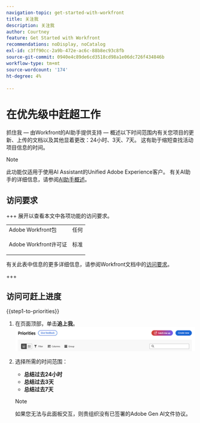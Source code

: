 ```yaml
---
navigation-topic: get-started-with-workfront
title: 关注我
description: 关注我
author: Courtney
feature: Get Started with Workfront
recommendations: noDisplay, noCatalog
exl-id: c3ff90cc-2a9b-472e-ac6c-88b8ec93c8fb
source-git-commit: 0940e4c89de6cd3518cd98a1e06dc726f434846b
workflow-type: tm+mt
source-wordcount: '174'
ht-degree: 4%

---
```


# 在优先级中赶超工作

抓住我 — 由Workfront的AI助手提供支持 — 概述以下时间范围内有关您项目的更新、上传的文档以及其他显着更改：24小时、3天、7天。 这有助于缩短查找活动项目信息的时间。

>[!NOTE]
>
>此功能仅适用于使用AI Assistant的Unified Adobe Experience客户。 有关AI助手的详细信息，请参阅[AI助手概述](/help/quicksilver/workfront-basics/ai-assistant/ai-assistant-overview.md)。

## 访问要求

+++ 展开以查看本文中各项功能的访问要求。

<table style="table-layout:auto"> 
 <col> 
 <col> 
 <tbody> 
  <tr> 
   <td role="rowheader">Adobe Workfront包</td> 
   <td>任何</td>
  </tr> 
  <tr> 
   <td role="rowheader">Adobe Workfront许可证</td> 
   <td><p>标准</td>
  </tr> 
 </tbody> 
</table>

有关此表中信息的更多详细信息，请参阅Workfront文档中的[访问要求](/help/quicksilver/administration-and-setup/add-users/access-levels-and-object-permissions/access-level-requirements-in-documentation.md)。

+++


## 访问可赶上进度

{{step1-to-priorities}}

1. 在页面顶部，单击&#x200B;**追上我**。
   ![提示按钮](assets/catch-me-up-button.png)
1. 选择所需的时间范围：
   * **总结过去24小时**
   * **总结过去3天**
   * **总结过去7天**

   >[!NOTE]
   >
   > 如果您无法与此面板交互，则贵组织没有已签署的Adobe Gen AI文件协议。

